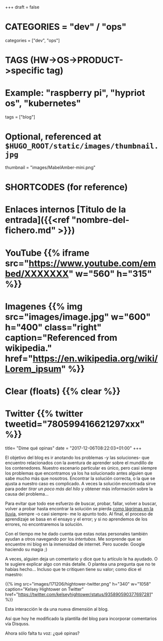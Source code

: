 +++
draft = false

# CATEGORIES = "dev" / "ops"
categories = ["dev", "ops"]
# TAGS (HW->OS->PRODUCT->specific tag)
# Example: "raspberry pi", "hypriot os", "kubernetes"

tags = ["blog"]

# Optional, referenced at `$HUGO_ROOT/static/images/thumbnail.jpg`
thumbnail = "images/MabelAmber-mini.png"

# SHORTCODES (for reference)

# Enlaces internos [Titulo de la entrada]({{<ref "nombre-del-fichero.md" >}})

# YouTube {{% iframe src="https://www.youtube.com/embed/XXXXXXX" w="560" h="315" %}}
# Imagenes {{% img src="images/image.jpg" w="600" h="400" class="right" caption="Referenced from wikipedia." href="https://en.wikipedia.org/wiki/Lorem_ipsum" %}}
# Clear (floats) {{% clear %}}
# Twitter {{% twitter tweetid="780599416621297xxx" %}}

title=  "Dime qué opinas"
date = "2017-12-06T08:22:03+01:00"
+++

El objetivo del blog es ir anotando los problemas -y las soluciones- que encuentro relacionados con la aventura de aprender sobre el mundillo de los contenedores. Nuestro escenario particular es único, pero casi siempre los problemas que encontramos ya los ha solucionado antes alguien que sabe mucho más que nosotros. Encontrar la solución correcta, o la que se ajusta a nuestro caso es complicado. A veces la solución encontrada sirve para poder _tirar un poco más del hilo_ y obtener más información sobre la causa del problema...

Para evitar que todo ese esfuerzo de buscar, probar, fallar, volver a buscar, volver a probar hasta encontrar la solución se pierda [como lágrimas en la lluvia](https://es.wikipedia.org/wiki/L%C3%A1grimas_en_la_lluvia), siempre -o casi siempre- me lo apunto todo. Al final, el proceso de aprendizaje se basa en el ensayo y el error; y si no aprendemos de los errores, no encontraremos la solución.

Con el tiempo me he dado cuenta que estas notas personales también ayudan a otros navegando por los _intertubos_. Me sorprende que se encuentre mi blog en la inmensidad de internet. Pero sucede: Google haciendo su magia ;)

A veces, alguien deja un comentario y dice que tu artículo le ha ayudado. O te sugiere explicar algo con más detalle. O plantea una pregunta que no te habías hecho... Incluso que te critiquen tiene su valor; como dice el maestro:

{{% img src="images/171206/hightower-twitter.png" h="340" w="1058" caption="Kelsey Hightower on Twitter" href="https://twitter.com/kelseyhightower/status/935890590377697281" %}}

Esta interacción le da una nueva dimensión al blog.

Así que hoy he modificado la plantilla del blog para incorporar comentarios vía Disquss.

Ahora sólo falta tu voz: ¿qué opinas?